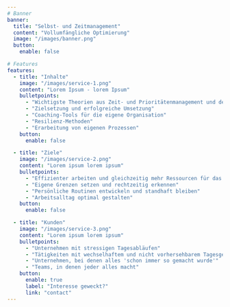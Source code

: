 ```yaml
---
# Banner
banner:
  title: "Selbst- und Zeitmanagement"
  content: "Vollumfängliche Optimierung"
  image: "/images/banner.png"
  button:
    enable: false

# Features
features:
  - title: "Inhalte"
    image: "/images/service-1.png"
    content: "Lorem Ipsum - lorem Ipsum"
    bulletpoints:
      - "Wichtigste Theorien aus Zeit- und Prioritätenmanagement und deren Anwendung"
      - "Zielsetzung und erfolgreiche Umsetzung"
      - "Coaching-Tools für die eigene Organisation"
      - "Resilienz-Methoden"
      - "Erarbeitung von eigenen Prozessen"
    button:
      enable: false

  - title: "Ziele"
    image: "/images/service-2.png"
    content: "Lorem ipsum lorem ipsum"
    bulletpoints:
      - "Effizienter arbeiten und gleichzeitig mehr Ressourcen für das Privatleben aufbauen"
      - "Eigene Grenzen setzen und rechtzeitig erkennen"
      - "Persönliche Routinen entwickeln und standhaft bleiben"
      - "Arbeitsalltag optimal gestalten"
    button:
      enable: false

  - title: "Kunden"
    image: "/images/service-3.png"
    content: "Lorem ipsum lorem ipsum"
    bulletpoints:
      - "Unternehmen mit stressigen Tagesabläufen"
      - "Tätigkeiten mit wechselhaftem und nicht vorhersehbarem Tagesgeschäft"
      - "Unternehmen, bei denen alles 'schon immer so gemacht wurde'"
      - "Teams, in denen jeder alles macht"
    button:
      enable: true
      label: "Interesse geweckt?"
      link: "contact"
---
```

